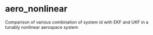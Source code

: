 # aero_nonlinear
Comparison of various combination of system id with EKF and UKF in a tunably nonlinear aerospace system
